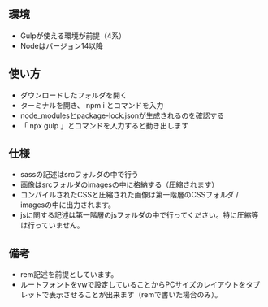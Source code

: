 ## 環境
- Gulpが使える環境が前提（4系）
- Nodeはバージョン14以降

## 使い方
- ダウンロードしたフォルダを開く
- ターミナルを開き、 npm i とコマンドを入力
- node_modulesとpackage-lock.jsonが生成されるのを確認する
- 「 npx gulp 」とコマンドを入力すると動き出します

## 仕様
- sassの記述はsrcフォルダの中で行う
- 画像はsrcフォルダのimagesの中に格納する（圧縮されます）
- コンパイルされたCSSと圧縮された画像は第一階層のCSSフォルダ / imagesの中に出力されます。
- jsに関する記述は第一階層のjsフォルダの中で行ってください。特に圧縮等は行っていません。

## 備考
- rem記述を前提としています。
- ルートフォントをvwで設定していることからPCサイズのレイアウトをタブレットで表示させることが出来ます（remで書いた場合のみ）。

